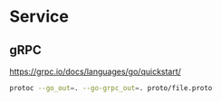 # Service

## gRPC
https://grpc.io/docs/languages/go/quickstart/

````bash
protoc --go_out=. --go-grpc_out=. proto/file.proto
````
